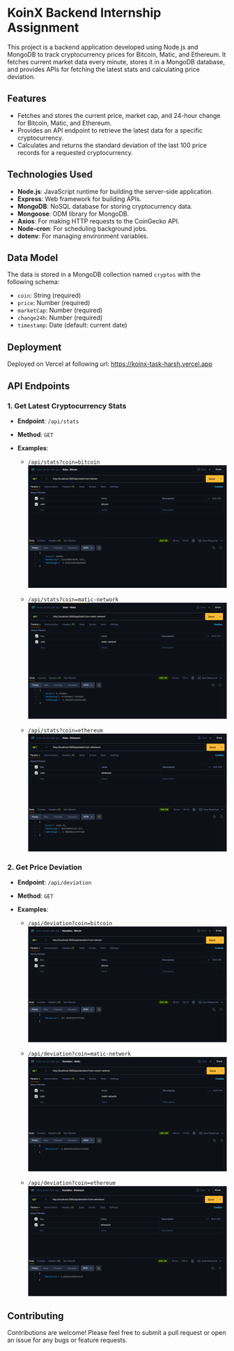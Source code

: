 # KoinX Backend Internship Assignment

This project is a backend application developed using Node.js and MongoDB to track cryptocurrency prices for Bitcoin, Matic, and Ethereum. It fetches current market data every minute, stores it in a MongoDB database, and provides APIs for fetching the latest stats and calculating price deviation.

## Features

-   Fetches and stores the current price, market cap, and 24-hour change for Bitcoin, Matic, and Ethereum.
-   Provides an API endpoint to retrieve the latest data for a specific cryptocurrency.
-   Calculates and returns the standard deviation of the last 100 price records for a requested cryptocurrency.

## Technologies Used

-   **Node.js**: JavaScript runtime for building the server-side application.
-   **Express**: Web framework for building APIs.
-   **MongoDB**: NoSQL database for storing cryptocurrency data.
-   **Mongoose**: ODM library for MongoDB.
-   **Axios**: For making HTTP requests to the CoinGecko API.
-   **Node-cron**: For scheduling background jobs.
-   **dotenv**: For managing environment variables.

## Data Model

The data is stored in a MongoDB collection named `cryptos` with the following schema:

-   `coin`: String (required)
-   `price`: Number (required)
-   `marketCap`: Number (required)
-   `change24h`: Number (required)
-   `timestamp`: Date (default: current date)

## Deployment

Deployed on Vercel at following url: https://koinx-task-harsh.vercel.app

## API Endpoints

### 1. Get Latest Cryptocurrency Stats

-   **Endpoint**: `/api/stats`
-   **Method**: `GET`
-   **Examples**:

    -   `/api/stats?coin=bitcoin`
        ![alt text](public/api-tutorial/stats-bitcoin.png)

    -   `/api/stats?coin=matic-network`
        ![alt text](public/api-tutorial/stats-matic.png)

    -   `/api/stats?coin=ethereum`
        ![alt text](public/api-tutorial/stats-ethereum.png)

### 2. Get Price Deviation

-   **Endpoint**: `/api/deviation`
-   **Method**: `GET`
-   **Examples**:

    -   `/api/deviation?coin=bitcoin`
        ![alt text](public/api-tutorial/deviation-bitcoin.png)

    -   `/api/deviation?coin=matic-network`
        ![alt text](public/api-tutorial/deviation-matic.png)

    -   `/api/deviation?coin=ethereum`
        ![alt text](public/api-tutorial/deviation-ethereum.png)

## Contributing

Contributions are welcome! Please feel free to submit a pull request or open an issue for any bugs or feature requests.
